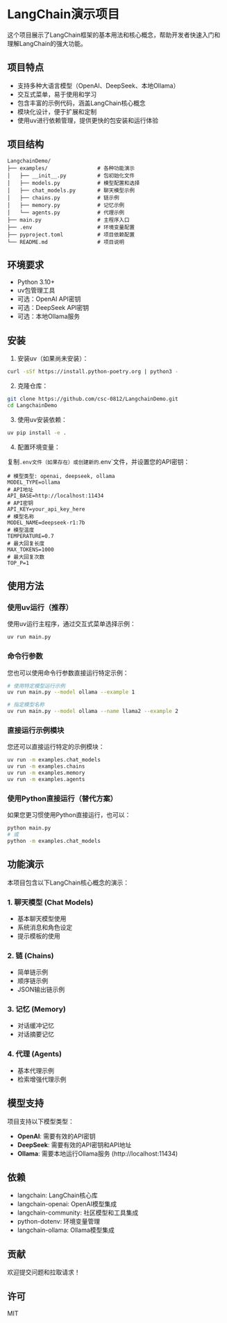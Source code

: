 # LangChain演示项目

这个项目展示了LangChain框架的基本用法和核心概念，帮助开发者快速入门和理解LangChain的强大功能。

## 项目特点

- 支持多种大语言模型（OpenAI、DeepSeek、本地Ollama）
- 交互式菜单，易于使用和学习
- 包含丰富的示例代码，涵盖LangChain核心概念
- 模块化设计，便于扩展和定制
- 使用uv进行依赖管理，提供更快的包安装和运行体验

## 项目结构

```
LangchainDemo/
├── examples/                # 各种功能演示
│   ├── __init__.py          # 包初始化文件
│   ├── models.py            # 模型配置和选择
│   ├── chat_models.py       # 聊天模型示例
│   ├── chains.py            # 链示例
│   ├── memory.py            # 记忆示例
│   └── agents.py            # 代理示例
├── main.py                  # 主程序入口
├── .env                     # 环境变量配置
├── pyproject.toml           # 项目依赖配置
└── README.md                # 项目说明
```

## 环境要求

- Python 3.10+
- uv包管理工具
- 可选：OpenAI API密钥
- 可选：DeepSeek API密钥
- 可选：本地Ollama服务

## 安装

1. 安装uv（如果尚未安装）：

```bash
curl -sSf https://install.python-poetry.org | python3 -
```

2. 克隆仓库：

```bash
git clone https://github.com/csc-0812/LangchainDemo.git
cd LangchainDemo
```

3. 使用uv安装依赖：

```bash
uv pip install -e .
```

4. 配置环境变量：

复制`.env文件（如果存在）或创建新的`.env`文件，并设置您的API密钥：

```
# 模型类型: openai, deepseek, ollama
MODEL_TYPE=ollama
# API地址
API_BASE=http://localhost:11434
# API密钥
API_KEY=your_api_key_here
# 模型名称
MODEL_NAME=deepseek-r1:7b
# 模型温度
TEMPERATURE=0.7
# 最大回复长度
MAX_TOKENS=1000
# 最大回复次数  
TOP_P=1
```

## 使用方法

### 使用uv运行（推荐）

使用uv运行主程序，通过交互式菜单选择示例：

```bash
uv run main.py
```

### 命令行参数

您也可以使用命令行参数直接运行特定示例：

```bash
# 使用特定模型运行示例
uv run main.py --model ollama --example 1

# 指定模型名称
uv run main.py --model ollama --name llama2 --example 2
```

### 直接运行示例模块

您还可以直接运行特定的示例模块：

```bash
uv run -m examples.chat_models
uv run -m examples.chains
uv run -m examples.memory
uv run -m examples.agents
```

### 使用Python直接运行（替代方案）

如果您更习惯使用Python直接运行，也可以：

```bash
python main.py
# 或
python -m examples.chat_models
```

## 功能演示

本项目包含以下LangChain核心概念的演示：

### 1. 聊天模型 (Chat Models)

- 基本聊天模型使用
- 系统消息和角色设定
- 提示模板的使用

### 2. 链 (Chains)

- 简单链示例
- 顺序链示例
- JSON输出链示例

### 3. 记忆 (Memory)

- 对话缓冲记忆
- 对话摘要记忆

### 4. 代理 (Agents)

- 基本代理示例
- 检索增强代理示例

## 模型支持

项目支持以下模型类型：

- **OpenAI**: 需要有效的API密钥
- **DeepSeek**: 需要有效的API密钥和API地址
- **Ollama**: 需要本地运行Ollama服务 (http://localhost:11434)

## 依赖

- langchain: LangChain核心库
- langchain-openai: OpenAI模型集成
- langchain-community: 社区模型和工具集成
- python-dotenv: 环境变量管理
- langchain-ollama: Ollama模型集成

## 贡献

欢迎提交问题和拉取请求！

## 许可

MIT
